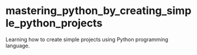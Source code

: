 # mastering_python_by_creating_simple_python_projects
Learning how to create simple projects using Python programming language. 
